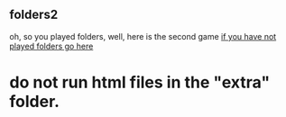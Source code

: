 ## folders2
oh, so you played folders, well, here is the second game
[if you have not played folders go here](https://github.com/PressStart10/folders)<br>
# do not run html files in the "extra" folder.
